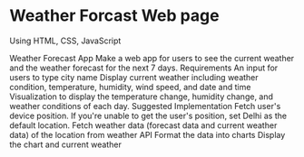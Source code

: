 # Weather Forcast Web page
Using HTML, CSS, JavaScript


Weather Forecast App
Make a web app for users to see the current weather and the weather forecast for the next 7
days.
Requirements
An input for users to type city name
Display current weather including weather condition, temperature, humidity, wind speed, and
date and time
Visualization to display the temperature change, humidity change, and weather conditions of
each day.
Suggested Implementation
Fetch user's device position. If you're unable to get the user's position, set Delhi as the
default location.
Fetch weather data (forecast data and current weather data) of the location from weather
API
Format the data into charts
Display the chart and current weather
